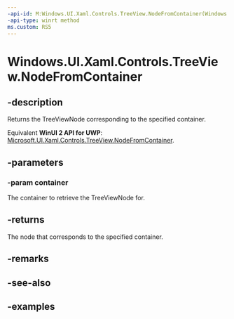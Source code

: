 ```yaml
---
-api-id: M:Windows.UI.Xaml.Controls.TreeView.NodeFromContainer(Windows.UI.Xaml.DependencyObject)
-api-type: winrt method
ms.custom: RS5
---
```


<!-- Method syntax.
public TreeViewNode TreeView.NodeFromContainer(DependencyObject container)
-->

# Windows.UI.Xaml.Controls.TreeView.NodeFromContainer

## -description

Returns the TreeViewNode corresponding to the specified container.

Equivalent **WinUI 2 API for UWP**: [Microsoft.UI.Xaml.Controls.TreeView.NodeFromContainer](/windows/winui/api/microsoft.ui.xaml.controls.treeview.nodefromcontainer).

## -parameters
### -param container

The container to retrieve the TreeViewNode for.

## -returns

The node that corresponds to the specified container.

## -remarks

## -see-also

## -examples
